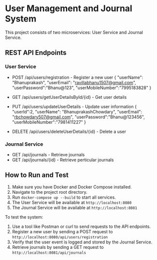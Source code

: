 # User Management and Journal System

This project consists of two microservices: User Service and Journal Service.

## REST API Endpoints

### User Service
- POST /api/users/registration - Register a new user
  {
   "userName": "Bhanuprakash",
   "userEmail": "ravillabhanu1507@gmail.com",
   "userPassword":"Bhanu@123",
   "userMobileNumber":"7995183828"
}

- GET /api/users/getUserDetailsById/{id} - Get user details
- PUT /api/users/updateUserDetails - Update user information
{
   "userId":2,
   "userName": "BhanuprakashChowdary",
   "userEmail": "rbchowdary507@gmail.com",
   "userPassword":"Bhanu@123456",
   "userMobileNumber":"7981411227"
}
- DELETE /api/users/deleteUserDetails/{id} - Delete a user



### Journal Service
- GET /api/journals - Retrieve journals
- GET /api/journals/{id} - Retrieve perticular journals

## How to Run and Test

1. Make sure you have Docker and Docker Compose installed.
2. Navigate to the project root directory.
3. Run `docker-compose up --build` to start all services.
4. The User Service will be available at `http://localhost:8080`
5. The Journal Service will be available at `http://localhost:8081`

To test the system:
1. Use a tool like Postman or curl to send requests to the API endpoints.
2. Register a new user by sending a POST request to `http://localhost:8080/api/users/registration`
3. Verify that the user event is logged and stored by the Journal Service.
4. Retrieve journals by sending a GET request to `http://localhost:8081/api/journals`
